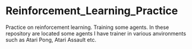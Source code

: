 # Reinforcement_Learning_Practice
Practice on reinforcement learning. Training some agents.
In these repository are located some agents I have trainer in various anvironments such as Atari Pong, Atari Assault etc.
